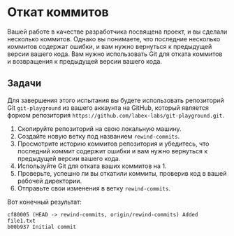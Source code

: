 # Откат коммитов

Вашей работе в качестве разработчика посвящена проект, и вы сделали несколько коммитов. Однако вы понимаете, что последние несколько коммитов содержат ошибки, и вам нужно вернуться к предыдущей версии вашего кода. Вам нужно использовать Git для отката коммитов и возвращения к предыдущей версии вашего кода.

## Задачи

Для завершения этого испытания вы будете использовать репозиторий Git `git-playground` из вашего аккаунта на GitHub, который является форком репозитория `https://github.com/labex-labs/git-playground.git`.

1. Скопируйте репозиторий на свою локальную машину.
2. Создайте новую ветку под названием `rewind-commits`.
3. Просмотрите историю коммитов репозитория и убедитесь, что последний коммит содержит ошибки и вам нужно вернуться к предыдущей версии вашего кода.
4. Используйте Git для отката ваших коммитов на 1.
5. Проверьте, успешно ли вы откатили коммиты, проверив код в вашей рабочей директории.
6. Отправьте свои изменения в ветку `rewind-commits`.

Вот конечный результат:

```shell
cf80005 (HEAD -> rewind-commits, origin/rewind-commits) Added file1.txt
b00b937 Initial commit
```
